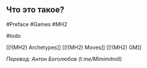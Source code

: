 ## **Что это такое?**

#Preface #Games #MH2 

#todo

[[!(MH2) Archetypes]]
[[!(MH2) Moves]]
[[!(MH2) GM]]

*Перевод: Антон Боголюбов (t.me/Mimimitroll)*